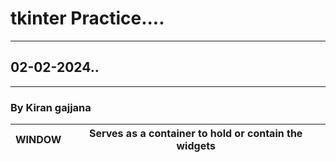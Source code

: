 # tkinter Practice....
---
## 02-02-2024..
---
### By Kiran gajjana
|WINDOW|Serves as a container to hold or contain the widgets|
|---|-------------------------------------------------------|